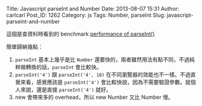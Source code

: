 Title: Javascript parseInt and Number
Date: 2013-08-07 15:31
Author: carlcarl
Post_ID: 1262
Category: js
Tags: Number, parseInt
Slug: javascript-parseint-and-number

這個是查資料時看到的 benchmark [performance of parseInt()][]

簡單歸納幾點：

1.  `parseInt` 基本上幾乎是比 `Number`
    還要快的，兩者雖然用法有點不同，不過純粹做轉換的話，`parseInt`
    會比較快。
2.  `parseInt('4')` 跟 `parseInt('4', 10)`
    在不同瀏覽器的效能也不一樣。不過直覺來看，感覺應該是 `parseInt('4')`
    會比較快說，因為不需要驗證參數。就個人來說，還是直接 `parseInt('4')`
    就好。
3.  new 會帶來多的 overhead，所以 new Number 又比 Number 慢。

  [performance of parseInt()]: http://jsperf.com/performance-of-parseint

